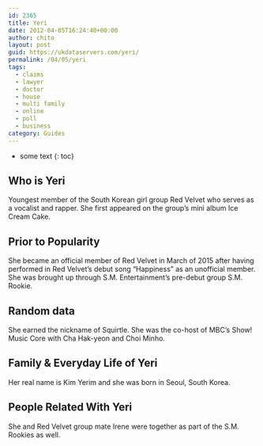 ```yaml
---
id: 2365
title: Yeri
date: 2012-04-05T16:24:40+00:00
author: chito
layout: post
guid: https://ukdataservers.com/yeri/
permalink: /04/05/yeri
tags:
  - claims
  - lawyer
  - doctor
  - house
  - multi family
  - online
  - poll
  - business
category: Guides
---
```


* some text
{: toc}
          
          
## Who is  Yeri
                  
                  
                  
Youngest member of the South Korean girl group Red Velvet who serves as a vocalist and rapper. She first appeared on the group&#8217;s mini album Ice Cream Cake. 
                  
                
                
                
## Prior to Popularity 
                  
                  
                  
She became an official member of Red Velvet in March of 2015 after having performed in Red Velvet&#8217;s debut song &#8220;Happiness&#8221; as an unofficial member. She was brought up through S.M. Entertainment&#8217;s pre-debut group S.M. Rookie.
                  
                
                
                
## Random data 
                  
                  
                  
She earned the nickname of Squirtle. She was the co-host of MBC&#8217;s Show! Music Core with Cha Hak-yeon and Choi Minho.
                  
                
                
                
## Family & Everyday Life of Yeri
                  
                  
                  
Her real name is Kim Yerim and she was born in Seoul, South Korea.
                  
                
                
                
## People Related With  Yeri
                  
                  
                  
She and Red Velvet group mate Irene were together as part of the S.M. Rookies as well.
                  
                
              
            
          
          
          
    
    
  
